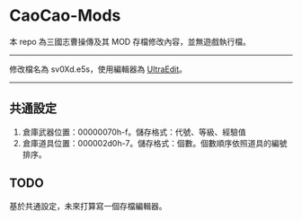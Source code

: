 CaoCao-Mods
===========

本 repo 為三國志曹操傳及其 MOD 存檔修改內容，並無遊戲執行檔。

----

修改檔名為 sv0Xd.e5s，使用編輯器為 [UltraEdit](http://www.ultraedit.tw/)。

----

## 共通設定

1. 倉庫武器位置：00000070h-f。儲存格式：代號、等級、經驗值
2. 倉庫道具位置：000002d0h-7。儲存格式：個數。個數順序依照道具的編號排序。

## TODO
基於共通設定，未來打算寫一個存檔編輯器。
